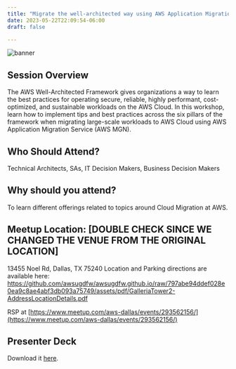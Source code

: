 ```yaml
---
title: "Migrate the well-architected way using AWS Application Migration Service"
date: 2023-05-22T22:09:54-06:00
draft: false

---
```


![banner](https://secure.meetupstatic.com/photos/event/6/0/f/0/600_512904816.webp?w=750)

## Session Overview

The AWS Well-Architected Framework gives organizations a way to learn the best practices for operating secure, reliable, highly performant, cost-optimized, and sustainable workloads on the AWS Cloud. In this workshop, learn how to implement tips and best practices across the six pillars of the framework when migrating large-scale workloads to AWS Cloud using AWS Application Migration Service (AWS MGN).

## Who Should Attend?

Technical Architects, SAs, IT Decision Makers, Business Decision Makers

## Why should you attend?

To learn different offerings related to topics around Cloud Migration at AWS.

## Meetup Location: [DOUBLE CHECK SINCE WE CHANGED THE VENUE FROM THE ORIGINAL LOCATION]

13455 Noel Rd, Dallas, TX 75240
Location and Parking directions are available here: <https://github.com/awsugdfw/awsugdfw.github.io/raw/797abe94ddef028e0ea9c8ae4abf3db093a75749/assets/pdf/GalleriaTower2-AddressLocationDetails.pdf>

RSP at [https://www.meetup.com/aws-dallas/events/293562156/](https://www.meetup.com/aws-dallas/events/293562156/)

## Presenter Deck

Download it [here](ENT316_MigrateTheAWS_E1_20221109_AMEdited.pdf).
